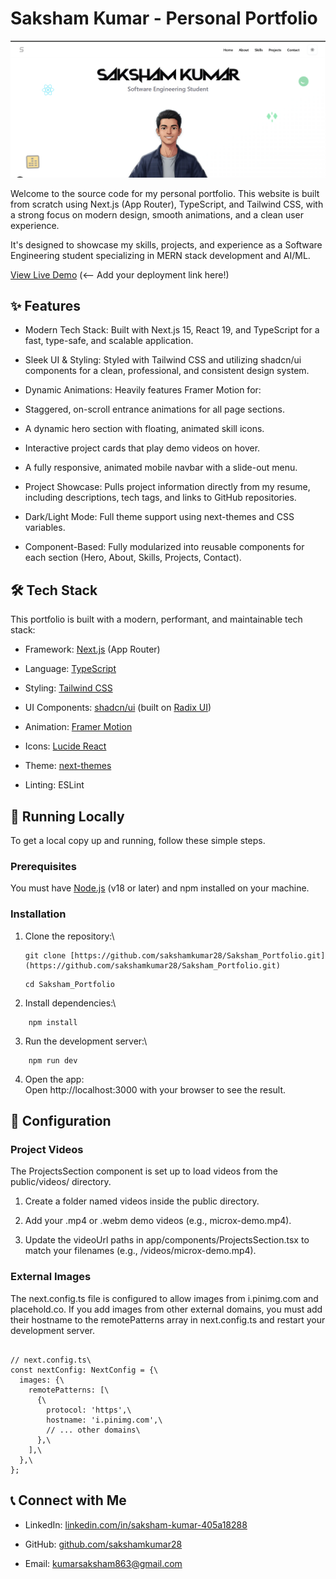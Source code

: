 
Saksham Kumar - Personal Portfolio
==================================

![alt text](image.png)

Welcome to the source code for my personal portfolio. This website is built from scratch using Next.js (App Router), TypeScript, and Tailwind CSS, with a strong focus on modern design, smooth animations, and a clean user experience.

It's designed to showcase my skills, projects, and experience as a Software Engineering student specializing in MERN stack development and AI/ML.

[View Live Demo](https://www.google.com/search?q=https://your-live-url.com)  (<-- Add your deployment link here!)

✨ Features
----------

-   Modern Tech Stack: Built with Next.js 15, React 19, and TypeScript for a fast, type-safe, and scalable application.

-   Sleek UI & Styling: Styled with Tailwind CSS and utilizing shadcn/ui components for a clean, professional, and consistent design system.

-   Dynamic Animations: Heavily features Framer Motion for:

-   Staggered, on-scroll entrance animations for all page sections.

-   A dynamic hero section with floating, animated skill icons.

-   Interactive project cards that play demo videos on hover.

-   A fully responsive, animated mobile navbar with a slide-out menu.

-   Project Showcase: Pulls project information directly from my resume, including descriptions, tech tags, and links to GitHub repositories.

-   Dark/Light Mode: Full theme support using next-themes and CSS variables.

-   Component-Based: Fully modularized into reusable components for each section (Hero, About, Skills, Projects, Contact).

🛠️ Tech Stack
--------------

This portfolio is built with a modern, performant, and maintainable tech stack:

-   Framework:  [Next.js](https://nextjs.org/) (App Router)

-   Language:  [TypeScript](https://www.typescriptlang.org/)

-   Styling:  [Tailwind CSS](https://tailwindcss.com/)

-   UI Components:  [shadcn/ui](https://ui.shadcn.com/) (built on [Radix UI](https://www.radix-ui.com/))

-   Animation:  [Framer Motion](https://www.framer.com/motion/)

-   Icons:  [Lucide React](https://lucide.dev/)

-   Theme:  [next-themes](https://github.com/pacocoursey/next-themes)

-   Linting: ESLint

🚀 Running Locally
------------------

To get a local copy up and running, follow these simple steps.

### Prerequisites

You must have [Node.js](https://nodejs.org/) (v18 or later) and npm installed on your machine.

### Installation

1.  Clone the repository:\
    ```
    git clone [https://github.com/sakshamkumar28/Saksham_Portfolio.git](https://github.com/sakshamkumar28/Saksham_Portfolio.git)
    ```
    ```
    cd Saksham_Portfolio
    ```
    

2.  Install dependencies:\
```
    npm install
```

3.  Run the development server:\
```
    npm run dev
```

4.  Open the app:\
    Open http://localhost:3000 with your browser to see the result.

🔧 Configuration
----------------

### Project Videos

The ProjectsSection component is set up to load videos from the public/videos/ directory.

1.  Create a folder named videos inside the public directory.

2.  Add your .mp4 or .webm demo videos (e.g., microx-demo.mp4).

3.  Update the videoUrl paths in app/components/ProjectsSection.tsx to match your filenames (e.g., /videos/microx-demo.mp4).

### External Images

The next.config.ts file is configured to allow images from i.pinimg.com and placehold.co. If you add images from other external domains, you must add their hostname to the remotePatterns array in next.config.ts and restart your development server.

```

// next.config.ts\
const nextConfig: NextConfig = {\
  images: {\
    remotePatterns: [\
      {\
        protocol: 'https',\
        hostname: 'i.pinimg.com',\
        // ... other domains\
      },\
    ],\
  },\
};

```
📞 Connect with Me
------------------

-   LinkedIn:  [linkedin.com/in/saksham-kumar-405a18288](https://www.google.com/search?q=https://linkedin.com/in/saksham-kumar-405a18288)

-   GitHub:  [github.com/sakshamkumar28](https://github.com/sakshamkumar28)

-   Email:  <kumarsaksham863@gmail.com>